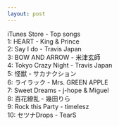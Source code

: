 ```yaml
---
layout: post
---
```


iTunes Store - Top songs<br />
1: HEART - King & Prince<br />
2: Say I do - Travis Japan<br />
3: BOW AND ARROW - 米津玄師<br />
4: Tokyo Crazy Night - Travis Japan<br />
5: 怪獣 - サカナクション<br />
6: ライラック - Mrs. GREEN APPLE<br />
7: Sweet Dreams - j-hope & Miguel<br />
8: 百花繚乱 - 幾田りら<br />
9: Rock this Party - timelesz<br />
10: セツナDrops - TearS<br />
